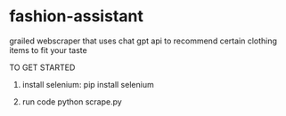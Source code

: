 # fashion-assistant
grailed webscraper that uses chat gpt api to recommend certain clothing items to fit your taste


TO GET STARTED
1) install selenium:
pip install selenium

2) run code
python scrape.py
